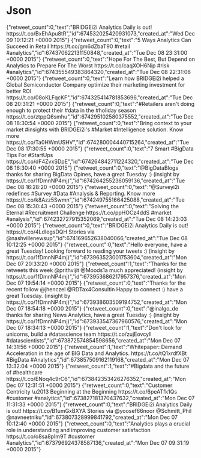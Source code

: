 # Json
{"retweet_count":0,"text":"BRIDGEi2i Analytics Daily is out! https:\/\/t.co\/BxEhApu8tR","id":674532025420931073,"created_at":"Wed Dec 09 10:12:21 +0000 2015"}
{"retweet_count":0,"text":"5 Ways Analytics Can Succeed in Retail https:\/\/t.co\/gm6dZbaT90 #retail #analytics","id":674370622131150848,"created_at":"Tue Dec 08 23:31:00 +0000 2015"}
{"retweet_count":0,"text":"Hope For The Best, But Depend on Analytics to Prepare For The Worst https:\/\/t.co\/caqXOH6Nip #risk #analytics","id":674355549383864320,"created_at":"Tue Dec 08 22:31:06 +0000 2015"}
{"retweet_count":0,"text":"Learn how BRIDGEi2i helped a Global Semiconductor Company optimize their marketing investment for better ROI https:\/\/t.co\/08oKLFqcKF","id":674325414781853696,"created_at":"Tue Dec 08 20:31:21 +0000 2015"}
{"retweet_count":0,"text":"#Retailers aren't doing enough to protect their #data in the #holiday season https:\/\/t.co\/ztppQ6smhu","id":674295102580375552,"created_at":"Tue Dec 08 18:30:54 +0000 2015"}
{"retweet_count":0,"text":"Bring context to your market #insights with BRIDGEi2i's #Market #Intelligence solution. Know more https:\/\/t.co\/Ta0HWmUSHV","id":674280004440715264,"created_at":"Tue Dec 08 17:30:55 +0000 2015"}
{"retweet_count":0,"text":"7 Smart #BigData Tips For #StartUps https:\/\/t.co\/dF4ZvxSDpE","id":674264842711224320,"created_at":"Tue Dec 08 16:30:40 +0000 2015"}
{"retweet_count":0,"text":"@BigDataBlogs thanks for sharing BigData Opines, have a great Tuesday :) (insight by https:\/\/t.co\/1fDmnNP4mj)","id":674264255236059136,"created_at":"Tue Dec 08 16:28:20 +0000 2015"}
{"retweet_count":0,"text":"@Surveyi2i redefines #Survey #Data #Analysis &amp; Reporting. Know more https:\/\/t.co\/k8Azz5Swmn","id":674249755166425088,"created_at":"Tue Dec 08 15:30:43 +0000 2015"}
{"retweet_count":0,"text":"Solving the Eternal #Recruitment Challenge https:\/\/t.co\/ppHOCz4ddS #market #analysis","id":674232727915352069,"created_at":"Tue Dec 08 14:23:03 +0000 2015"}
{"retweet_count":0,"text":"BRIDGEi2i Analytics Daily is out! https:\/\/t.co\/4LdIegsDQH Stories via @nashvillenewsup","id":674169652638040066,"created_at":"Tue Dec 08 10:12:25 +0000 2015"}
{"retweet_count":0,"text":"Hello everyone, have a great Tuesday! Looking forward to reading your tweets :) (insight by https:\/\/t.co\/1fDmnNP4mj)","id":673963523001753604,"created_at":"Mon Dec 07 20:33:20 +0000 2015"}
{"retweet_count":1,"text":"Thanks for the retweets this week @prithvijit @Moods1a much appreciated! (insight by https:\/\/t.co\/1fDmnNP4mj)","id":673953686217957376,"created_at":"Mon Dec 07 19:54:14 +0000 2015"}
{"retweet_count":0,"text":"Thanks for the recent follow @jhenczel @RDTax4Consultin Happy to connect :) have a great Tuesday. (insight by https:\/\/t.co\/1fDmnNP4mj)","id":673938603509194752,"created_at":"Mon Dec 07 18:54:18 +0000 2015"}
{"retweet_count":0,"text":"@inalgo_de thanks for sharing News Analytics, have a great Tuesday :) (insight by https:\/\/t.co\/1fDmnNP4mj)","id":673933547367960576,"created_at":"Mon Dec 07 18:34:13 +0000 2015"}
{"retweet_count":1,"text":"Don't look for unicorns, build a #datascience team https:\/\/t.co\/zujEovcyll #datascientists","id":673872574854598656,"created_at":"Mon Dec 07 14:31:56 +0000 2015"}
{"retweet_count":1,"text":"Whitepaper: Demand Acceleration in the age of BIG Data and Analytics. https:\/\/t.co\/tQ1xrdfXBt #BigData #Analytics","id":673857509162119168,"created_at":"Mon Dec 07 13:32:04 +0000 2015"}
{"retweet_count":1,"text":"#Bigdata and the future of #healthcare https:\/\/t.co\/ENoq4c9rC6","id":673842353426276352,"created_at":"Mon Dec 07 12:31:51 +0000 2015"}
{"retweet_count":0,"text":"Customer Centricity \u2013 Beginning at the Beginning https:\/\/t.co\/6peATfk1Qs #customer #analytics","id":673827181370437632,"created_at":"Mon Dec 07 11:31:33 +0000 2015"}
{"retweet_count":0,"text":"BRIDGEi2i Analytics Daily is out! https:\/\/t.co\/B1umGxBXYA Stories via @yoosef66noor @Schmitt_Phil @navneetniku","id":673807328999841792,"created_at":"Mon Dec 07 10:12:40 +0000 2015"}
{"retweet_count":0,"text":"Analytics plays a crucial role in understanding and improving customer satisfaction https:\/\/t.co\/o8sa8pIm9T #customer #analytics","id":673796924378587136,"created_at":"Mon Dec 07 09:31:19 +0000 2015"}
